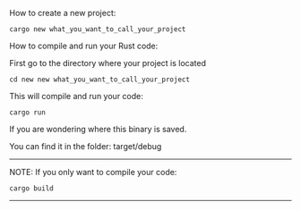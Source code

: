 How to create a new project:

```
cargo new what_you_want_to_call_your_project
```

How to compile and run your Rust code:

First go to the directory where your project is located 

```
cd new new what_you_want_to_call_your_project
```

This will compile and run your code:

```
cargo run
```

If you are wondering where this binary is saved. 

You can find it in the folder: target/debug

----

NOTE: If you only want to compile your code:

```
cargo build
```

---

